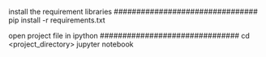 install the requirement libraries
################################
pip install -r requirements.txt


open project file in ipython
###############################
cd <project_directory>
jupyter notebook
